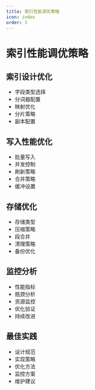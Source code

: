 ```yaml
---
title: 索引性能调优策略
icon: index
order: 3
---
```


# 索引性能调优策略

## 索引设计优化
- 字段类型选择
- 分词器配置
- 映射优化
- 分片策略
- 副本配置

## 写入性能优化
- 批量写入
- 并发控制
- 刷新策略
- 合并策略
- 缓冲设置

## 存储优化
- 存储类型
- 压缩策略
- 段合并
- 清理策略
- 备份优化

## 监控分析
- 性能指标
- 瓶颈分析
- 资源监控
- 优化验证
- 持续改进

## 最佳实践
- 设计规范
- 实现策略
- 优化方法
- 监控方案
- 维护建议
